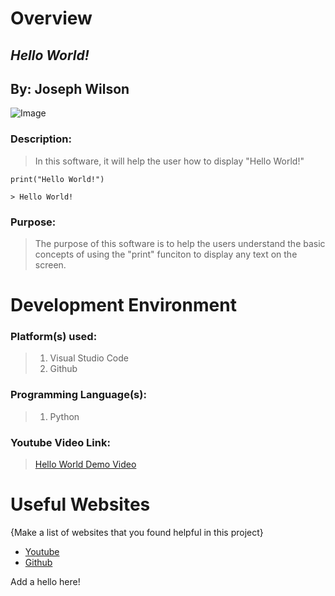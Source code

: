 # Overview

## *Hello World!*
## By: Joseph Wilson

![Image](assets\Earth.jpg)

### Description:
> In this software, it will help the user how to display "Hello World!"
```
print("Hello World!")

> Hello World!
```

### Purpose:
> The purpose of this software is to help the users understand the basic concepts of using the "print" funciton to display any text on the screen.

# Development Environment

### Platform(s) used:
> 1. Visual Studio Code
> 2. Github

### Programming Language(s):
> 1. Python

### Youtube Video Link:
> [Hello World Demo Video](https://www.youtube.com/watch?v=1q8xlN7HwS8)

# Useful Websites

{Make a list of websites that you found helpful in this project}
* [Youtube](http://youtube.com)
* [Github](http://github.com)

Add a hello here!